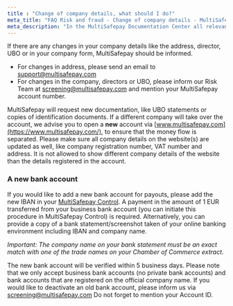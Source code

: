 ```yaml
---
title : "Change of company details, what should I do?"
meta_title: "FAQ Risk and fraud - Change of company details - MultiSafepay Support"
meta_description: "In the MultiSafepay Documentation Center all relevant information regarding our Plugins and API. As well as Support pages for Payment Method, Tools and General Questions. You can also find the contact details of our Support Team and Integration Team."
---
```

If there are any changes in your company details like the address, director, UBO or in your company form, MultiSafepay should be informed. 

* For changes in address, please send an email to <support@multisafepay.com>
* For changes in the company, directors or UBO, please inform our Risk Team at <screening@multisafepay.com> and mention your MultiSafepay account number. 

MultiSafepay will request new documentation, like UBO statements or copies of identification documents. 
If a different company will take over the account, we advise you to open a **new** account via [www.multisafepay.com](https://www.multisafepay.com/), to ensure that the money flow is separated. Please make sure all company details on the website(s) are updated as well, like company registration number, VAT number and address. It is not allowed to show different company details of the website than the details registered in the account.

### A new bank account
If you would like to add a new bank account for payouts, please add the new IBAN in your [MultiSafepay Control](https://merchant.multisafepay.com/). A payment in the amount of 1 EUR transferred from your business bank account (you can initiate this procedure in MultiSafepay Control) is required. Alternatively, you can provide a copy of a bank statement/screenshot taken of your online banking environment including IBAN and company name. 

_Important: The company name on your bank statement must be an exact match with one of the trade names on your Chamber of Commerce extract_.

The new bank account will be verified within 5 business days. Please note that we only accept business bank accounts (no private bank accounts) and bank accounts that are registered on the official company name. If you would like to deactivate an old bank account, please inform us via <screening@multisafepay.com> 
Do not forget to mention your Account ID. 

<br>














